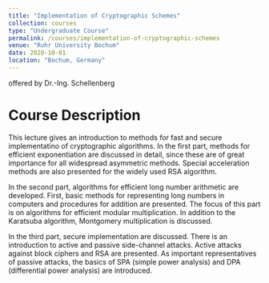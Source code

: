 ```yaml
---
title: "Implementation of Cryptographic Schemes"
collection: courses
type: "Undergraduate Course"
permalink: /courses/implementation-of-cryptographic-schemes
venue: "Ruhr University Bochum"
date: 2020-10-01
location: "Bochum, Germany"
---
```


offered by Dr.-Ing. Schellenberg

Course Description
======

This lecture gives an introduction to methods for fast and secure implementatino of cryptographic algorithms.
In the first part, methods for efficient exponentiation are discussed in detail, since these are of great importance for all widespread asymmetric methods.
Special acceleration methods are also presented for the widely used RSA algorithm.

In the second part, algorithms for efficient long number arithmetic are developed.
First, basic methods for representing long numbers in computers and procedures for addition are presented.
The focus of this part is on algorithms for efficient modular multiplication.
In addition to the Karatsuba algorithm, Montgomery multiplication is discussed.

In the third part, secure implementation are discussed.
There is an introduction to active and passive side-channel attacks.
Active attacks against block ciphers and RSA are presented.
As important representatives of passive attacks, the basics of SPA (simple power analysis) and DPA (differential power analysis) are introduced.
